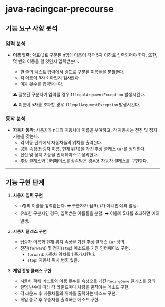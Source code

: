 # java-racingcar-precourse

## 기능 요구 사항 분석

### 입력 분석

- **이름 입력**: 쉼표(,)로 구분된 n명의 이름이 각각 5자 이하로 입력되어야 한다. 또한, 몇 번의 이동을 할 것인지 입력받는다.
    - 한 줄의 텍스트 입력에서 쉼표로 구분된 이름들을 분할한다.
    - 각 이름이 5자 이하인지 검사한다.
    - 이동 횟수를 입력받는다.

  ⚠️ 잘못된 구분자가 입력될 경우 `IllegalArgumentException` 발생시킨다.

  ⚠️ 이름이 5자를 초과할 경우 `IllegalArgumentException` 발생시킨다.

### 동작 분석

- **자동차 동작**: 사용자가 n대의 자동차에 이름을 부여하고, 각 자동차는 전진 및 정지 기능을 갖는다.
    - 각 이동 단계에서 자동차들의 위치를 출력한다.
    - 공통 속성(탑승자 이름, 현재 위치)을 가진 추상 클래스 `Car`를 정의한다.
    - 전진 및 정지 기능을 인터페이스로 정의한다.
    - 추상 클래스와 인터페이스를 상속받은 경주용 자동차 클래스를 구현한다.

---

## 기능 구현 단계

1. **사용자 입력 구현**
    - n명의 이름을 입력받는다. ➡️ 구분자가 쉼표(,)가 아니면 예외 발생.
    - 유효한 구분자인 경우, 입력받은 이름들을 분할. ➡️ 이름이 5자를 초과하면 예외 발생.


2. **자동차 클래스 구현**
    - 탑승자 이름과 현재 위치 속성을 가진 추상 클래스 `Car` 정의.
    - 전진(`forward`) 및 정지(`stop`) 메소드를 가진 인터페이스 구현.
        - `forward`: 자동차 위치를 1 증가시킨다.
        - `stop`: 자동차 위치 변화 없음.


3. **게임 진행 클래스 구현**
    - 자동차 객체 리스트와 이동 횟수를 속성으로 가진 `RacingGame` 클래스를 정의.
    - 랜덤 난수에 따라 각 라운드마다 차량을 움직이는 메소드 구현.
    - 각 라운드 후 자동차들의 위치를 출력하는 메소드 구현.
    - 게임 종료 후 우승자를 출력하는 메소드 구현.